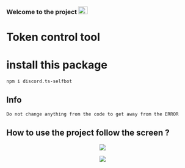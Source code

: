 ### Welcome to the project <img src="https://media.giphy.com/media/hvRJCLFzcasrR4ia7z/giphy.gif" width="25px" height="20px"></a>

# Token control tool
# install this package
```
npm i discord.ts-selfbot
```

## Info
```
Do not change anything from the code to get away from the ERROR
```
## How to use the project  follow the screen ?
<p align="center"><img src="https://cdn.discordapp.com/attachments/784896860275998750/982793260248490015/Picsart_22-06-05_02-49-07-385.png"></p>
<p align="center"><img src="https://cdn.discordapp.com/attachments/784896860275998750/982795085617975336/unknown.png"></p>
